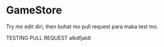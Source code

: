 # GameStore

Try mo edit diri, then buhat mo pull request para maka test mo.

TESTING PULL REQUEST
alkdfjaldl